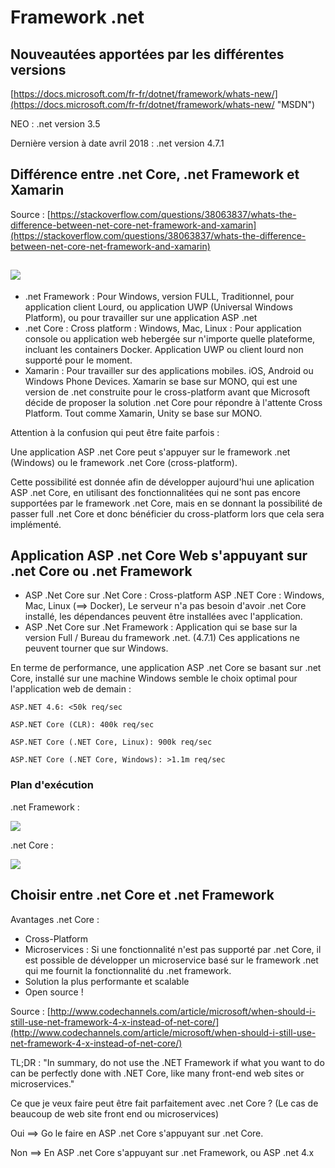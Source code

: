# Framework .net

## Nouveautées apportées par les différentes versions

[https://docs.microsoft.com/fr-fr/dotnet/framework/whats-new/](https://docs.microsoft.com/fr-fr/dotnet/framework/whats-new/ "MSDN")

NEO : .net version 3.5

Dernière version à date avril 2018 : .net version 4.7.1

## Différence entre .net Core, .net Framework et Xamarin

Source : [https://stackoverflow.com/questions/38063837/whats-the-difference-between-net-core-net-framework-and-xamarin](https://stackoverflow.com/questions/38063837/whats-the-difference-between-net-core-net-framework-and-xamarin)

## ![](https://i.stack.imgur.com/sw8Ln.png)

* .net Framework : Pour Windows, version FULL, Traditionnel, pour application client Lourd, ou application UWP \(Universal Windows Platform\), ou pour travailler sur une application ASP .net
* .net Core : Cross platform : Windows, Mac, Linux : Pour application console ou application web hebergée sur n'importe quelle plateforme, incluant les containers Docker. Application UWP ou client lourd non supporté pour le moment.
* Xamarin : Pour travailler sur des applications mobiles. iOS, Android ou Windows Phone Devices. Xamarin se base sur MONO, qui est une version de .net construite pour le cross-platform avant que Microsoft décide de proposer la solution .net Core pour répondre à l'attente Cross Platform. Tout comme Xamarin, Unity se base sur MONO.

Attention à la confusion qui peut être faite parfois :

Une application ASP .net Core peut s'appuyer sur le framework .net \(Windows\) ou le framework .net Core \(cross-platform\).

Cette possibilité est donnée afin de développer aujourd'hui une aplication ASP .net Core, en utilisant des fonctionnalitées qui ne sont pas encore supportées par le framework .net Core, mais en se donnant la possibilité de passer full .net Core et donc bénéficier du cross-platform lors que cela sera implémenté.

## Application ASP .net Core Web s'appuyant sur .net Core ou .net Framework

* ASP .Net Core sur .Net Core : Cross-platform ASP .NET Core : Windows, Mac, Linux \(==&gt; Docker\), Le serveur n'a pas besoin d'avoir .net Core installé, les dépendances peuvent être installées avec l'application.
* ASP .Net Core sur .Net Framework : Application qui se base sur la version Full / Bureau du framework .net. \(4.7.1\) Ces applications ne peuvent tourner que sur Windows.

En terme de performance, une application ASP .net Core se basant sur .net Core, installé sur une machine Windows semble le choix optimal pour l'application web de demain :

```
ASP.NET 4.6: <50k req/sec

ASP.NET Core (CLR): 400k req/sec

ASP.NET Core (.NET Core, Linux): 900k req/sec

ASP.NET Core (.NET Core, Windows): >1.1m req/sec
```

### Plan d'exécution

.net Framework :

![](https://i.stack.imgur.com/hG22P.png)

.net Core :

![](https://i.stack.imgur.com/nWPth.png)

## Choisir entre .net Core et .net Framework

Avantages .net Core :

* Cross-Platform
* Microservices : Si une fonctionnalité n'est pas supporté par .net Core, il est possible de développer un microservice basé sur le framework .net qui me fournit la fonctionnalité du .net framework.
* Solution la plus performante et scalable
* Open source !

Source : [http://www.codechannels.com/article/microsoft/when-should-i-still-use-net-framework-4-x-instead-of-net-core/](http://www.codechannels.com/article/microsoft/when-should-i-still-use-net-framework-4-x-instead-of-net-core/)

TL;DR : "In summary, do not use the .NET Framework if what you want to do can be perfectly done with .NET Core, like many front-end web sites or microservices."

Ce que je veux faire peut être fait parfaitement avec .net Core ? \(Le cas de beaucoup de web site front end ou microservices\)

Oui ==&gt; Go le faire en ASP .net Core s'appuyant sur .net Core.

Non ==&gt; En ASP .net Core s'appuyant sur .net Framework, ou ASP .net 4.x


